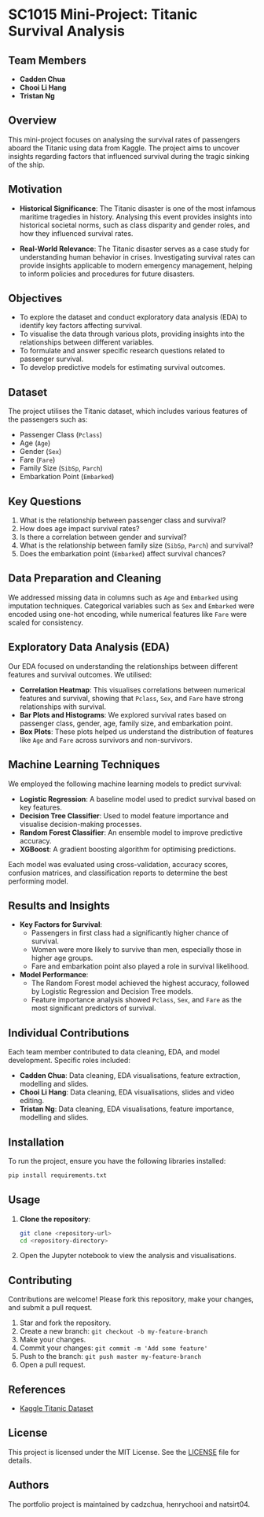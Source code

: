# SC1015 Mini-Project: Titanic Survival Analysis

## Team Members

- **Cadden Chua**
- **Chooi Li Hang**
- **Tristan Ng**

## Overview

This mini-project focuses on analysing the survival rates of passengers aboard the Titanic using data from Kaggle. The project aims to uncover insights regarding factors that influenced survival during the tragic sinking of the ship.

## Motivation

- **Historical Significance**: The Titanic disaster is one of the most infamous maritime tragedies in history. Analysing this event provides insights into historical societal norms, such as class disparity and gender roles, and how they influenced survival rates.

- **Real-World Relevance**: The Titanic disaster serves as a case study for understanding human behavior in crises. Investigating survival rates can provide insights applicable to modern emergency management, helping to inform policies and procedures for future disasters.

## Objectives

- To explore the dataset and conduct exploratory data analysis (EDA) to identify key factors affecting survival.
- To visualise the data through various plots, providing insights into the relationships between different variables.
- To formulate and answer specific research questions related to passenger survival.
- To develop predictive models for estimating survival outcomes.

## Dataset

The project utilises the Titanic dataset, which includes various features of the passengers such as:

- Passenger Class (`Pclass`)
- Age (`Age`)
- Gender (`Sex`)
- Fare (`Fare`)
- Family Size (`SibSp`, `Parch`)
- Embarkation Point (`Embarked`)

## Key Questions

1. What is the relationship between passenger class and survival?
2. How does age impact survival rates?
3. Is there a correlation between gender and survival?
4. What is the relationship between family size (`SibSp`, `Parch`) and survival?
5. Does the embarkation point (`Embarked`) affect survival chances?

## Data Preparation and Cleaning

We addressed missing data in columns such as `Age` and `Embarked` using imputation techniques. Categorical variables such as `Sex` and `Embarked` were encoded using one-hot encoding, while numerical features like `Fare` were scaled for consistency.

## Exploratory Data Analysis (EDA)

Our EDA focused on understanding the relationships between different features and survival outcomes. We utilised:

- **Correlation Heatmap**: This visualises correlations between numerical features and survival, showing that `Pclass`, `Sex`, and `Fare` have strong relationships with survival.
- **Bar Plots and Histograms**: We explored survival rates based on passenger class, gender, age, family size, and embarkation point.
- **Box Plots**: These plots helped us understand the distribution of features like `Age` and `Fare` across survivors and non-survivors.

## Machine Learning Techniques

We employed the following machine learning models to predict survival:

- **Logistic Regression**: A baseline model used to predict survival based on key features.
- **Decision Tree Classifier**: Used to model feature importance and visualise decision-making processes.
- **Random Forest Classifier**: An ensemble model to improve predictive accuracy.
- **XGBoost**: A gradient boosting algorithm for optimising predictions.

Each model was evaluated using cross-validation, accuracy scores, confusion matrices, and classification reports to determine the best performing model.

## Results and Insights

- **Key Factors for Survival**:
  - Passengers in first class had a significantly higher chance of survival.
  - Women were more likely to survive than men, especially those in higher age groups.
  - Fare and embarkation point also played a role in survival likelihood.
- **Model Performance**:
  - The Random Forest model achieved the highest accuracy, followed by Logistic Regression and Decision Tree models.
  - Feature importance analysis showed `Pclass`, `Sex`, and `Fare` as the most significant predictors of survival.

## Individual Contributions

Each team member contributed to data cleaning, EDA, and model development. Specific roles included:

- **Cadden Chua**: Data cleaning, EDA visualisations, feature extraction, modelling and slides.
- **Chooi Li Hang**: Data cleaning, EDA visualisations, slides and video editing.
- **Tristan Ng**: Data cleaning, EDA visualisations, feature importance, modelling and slides.

## Installation

To run the project, ensure you have the following libraries installed:

```bash
pip install requirements.txt
```

## Usage

1. **Clone the repository**:
   ```bash
   git clone <repository-url>
   cd <repository-directory>
   ```
2. Open the Jupyter notebook to view the analysis and visualisations.

## Contributing

Contributions are welcome! Please fork this repository, make your changes, and submit a pull request.

1. Star and fork the repository.
2. Create a new branch: `git checkout -b my-feature-branch`
3. Make your changes.
4. Commit your changes: `git commit -m 'Add some feature'`
5. Push to the branch: `git push master my-feature-branch`
6. Open a pull request.

## References

- [Kaggle Titanic Dataset](https://www.kaggle.com/c/titanic)

## License

This project is licensed under the MIT License. See the [LICENSE](LICENSE) file for details.

## Authors

The portfolio project is maintained by cadzchua, henrychooi and natsirt04.

